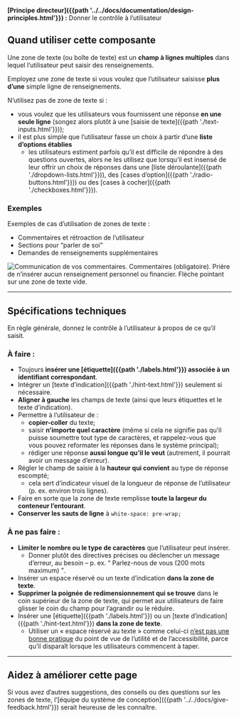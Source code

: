 **[Principe directeur]({{path '../../docs/documentation/design-principles.html'}})&nbsp;:** Donner le contrôle à l’utilisateur

## Quand utiliser cette composante
Une zone de texte (ou boîte de texte) est un **champ à lignes multiples** dans lequel l’utilisateur peut saisir des renseignements.

Employez une zone de texte si vous voulez que l’utilisateur saisisse **plus d’une** simple ligne de renseignements.

N’utilisez pas de zone de texte si&nbsp;:

* vous voulez que les utilisateurs vous fournissent une réponse **en une seule ligne** (songez alors plutôt à une [saisie de texte]({{path './text-inputs.html'}}));
* il est plus simple que l’utilisateur fasse un choix à partir d’une **liste d’options établies**
  * les utilisateurs estiment parfois qu’il est difficile de répondre à des questions ouvertes, alors ne les utilisez que lorsqu’il est insensé de leur offrir un choix de réponses dans une [liste déroulante]({{path './dropdown-lists.html'}})), des [cases d’option]({{path './radio-buttons.html'}})) ou des [cases à cocher]({{path './checkboxes.html'}})).
 

### Exemples
Exemples de cas d’utilisation de zones de texte&nbsp;:

* Commentaires et rétroaction de l’utilisateur
* Sections pour <q>parler de soi</q>
* Demandes de renseignements supplémentaires

<img src="{{path '../../markdown-assets/textarea/DS_Textarea_Feedback-fr.png'}}" alt="Communication de vos commentaires. Commentaires (obligatoire). Prière de n’insérer aucun renseignement personnel ou financier. Flèche pointant sur une zone de texte vide." />

<hr>

## Spécifications techniques
En règle générale, donnez le contrôle à l’utilisateur à propos de ce qu’il saisit.

### À faire&nbsp;:
* Toujours **insérer une [étiquette]({{path './labels.html'}}) associée à un identifiant correspondant**.
* Intégrer un [texte d’indication]({{path './hint-text.html'}}) seulement si nécessaire.
* **Aligner à gauche** les champs de texte (ainsi que leurs étiquettes et le texte d’indication).
* Permettre à l’utilisateur de&nbsp;:
  * **copier-coller** du texte;
  * saisir **n’importe quel caractère** (même si cela ne signifie pas qu’il puisse soumettre tout type de caractères, et rappelez-vous que vous pouvez reformater les réponses dans le système principal);
  * rédiger une réponse **aussi longue qu’il le veut** (autrement, il pourrait avoir un message d’erreur).
* Régler le champ de saisie à la **hauteur qui convient** au type de réponse escompté;
  * cela sert d’indicateur visuel de la longueur de réponse de l’utilisateur (p.&nbsp;ex. environ trois lignes).
* Faire en sorte que la zone de texte remplisse **toute la largeur du conteneur l’entourant**.
* **Conserver les sauts de ligne** à `white-space: pre-wrap;`

### À ne pas faire&nbsp;:
* **Limiter le nombre ou le type de caractères** que l’utilisateur peut insérer.
  * Donner plutôt des directives précises ou déclencher un message d’erreur, au besoin – p.&nbsp;ex. <q> Parlez-nous de vous (200 mots maximum) </q>.
* Insérer un espace réservé ou un texte d’indication **dans la zone de texte**.
* **Supprimer la poignée de redimensionnement qui se trouve** dans le coin supérieur de la zone de texte, qui permet aux utilisateurs de faire glisser le coin du champ pour l’agrandir ou le réduire.
* Insérer une [étiquette]({{path './labels.html'}}) ou un [texte d’indication]({{path './hint-text.html'}}) **dans la zone de texte**.
  * Utiliser un «&nbsp;espace réservé au texte&nbsp;» comme celui-ci [n’est pas une bonne pratique](https://www.nngroup.com/articles/form-design-placeholders/) du point de vue de l’utilité et de l’accessibilité, parce qu’il disparaît lorsque les utilisateurs commencent à taper.

<hr>

## Aidez à améliorer cette page
Si vous avez d’autres suggestions, des conseils ou des questions sur les zones de texte, l’[équipe du système de conception]({{path '../../docs/give-feedback.html'}}) serait heureuse de les connaître.
